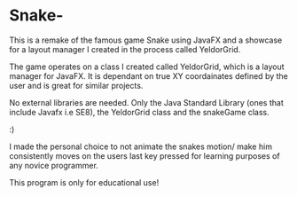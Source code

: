 # Snake-
This is a remake of the famous game Snake using JavaFX and a showcase for a layout manager I created in the process called YeldorGrid. 

The game operates on a class I created called YeldorGrid, which is a layout manager for JavaFX. It is dependant on true XY coordainates
defined by the user and is great for similar projects.

No external libraries are needed. Only the Java Standard Library (ones that include Javafx i.e SE8), the YeldorGrid class and the snakeGame class.

:)

I made the personal choice to not animate the snakes motion/ make him consistently moves on the users last key pressed for
learning purposes of any novice programmer.

This program is only for educational use!
